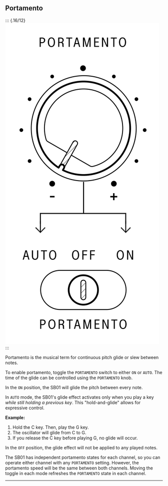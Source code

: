 ## Portamento

<article>

::: {.16/12}
![FIGURE 1.12](assets/sb01-portamento-bw.svg)
:::

Portamento is the musical term for continuous pitch glide or slew between notes.

To enable portamento, toggle the `PORTAMENTO` switch to either `ON` or `AUTO`. The time of the glide can be controlled using the `PORTAMENTO` knob.

In the `ON` position, the SB01 will glide the pitch between every note. 

In `AUTO` mode, the SB01's glide effect activates only when you play a key *while still holding a previous key*. This "hold-and-glide" allows for expressive control.

**Example:**

1. Hold the C key. Then, play the G key.
2. The oscillator will glide from C to G.
3. If you release the C key before playing G, no glide will occur.

In the `OFF` position, the glide effect will not be applied to any played notes.

The SB01 has independent portamento states for each channel, so you can operate either channel with any `PORTAMENTO` setting. However, the portamento speed will be the same between both channels. Moving the toggle in each mode refreshes the `PORTAMENTO` state in each channel.

</article>

---
